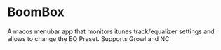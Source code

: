 BoomBox
=======

A macos menubar app that monitors itunes track/equalizer settings and allows to change the EQ Preset. Supports Growl and NC